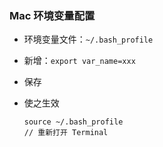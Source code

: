 ### Mac 环境变量配置

- 环境变量文件：`~/.bash_profile`

- 新增：`export var_name=xxx`

- 保存

- 使之生效

  ```shell
  source ~/.bash_profile
  // 重新打开 Terminal
  ```

  

